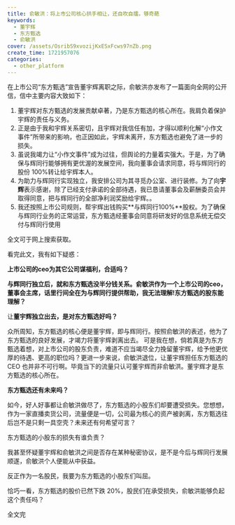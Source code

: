 ```yaml
---
title: 俞敏洪：将上市公司核心拱手相让，还自吹自擂，够奇葩
keywords:
  - 董宇辉
  - 东方甄选
  - 俞敏洪
cover: /assets/OsribS9xvozijKxESxFcws97nZb.png
create_time: 1721957076
categories:
  - other_platform
---
```



在上市公司“东方甄选”宣告董宇辉离职之际，俞敏洪亦发布了一篇面向全网的公开信，信中主要内容大致如下：

1. 董宇辉对东方甄选的发展贡献卓著，乃是东方甄选的核心所在。我肩负着保护宇辉的责任与义务。
2. 正是由于我和宇辉关系密切，且宇辉对我信任有加，才得以顺利化解“小作文事件”所带来的影响，也正因如此，宇辉未离开，东方甄选也避免了进一步的损失。
3. 虽说我竭力让“小作文事件”成为过往，但舆论的力量着实强大。于是，为了确保与辉同行能够拥有更优渥的发展空间，我向董事会请求同意，将与辉同行的股份 100%转让给宇辉本人。
4. 为助力与辉同行实现独立，我安排公司为其寻觅办公室、进行装修。为了向**宇辉**表示感谢，除了已经支付承诺的全部待遇，我已恳请董事会及薪酬委员会并取得同意，把与辉同行的全部净利润奖励给宇辉。。
5. 我还按照上市公司规则，帮宇辉出钱购买**与辉同行100%**股权。为了确保与辉同行业务的正常运营，东方甄选经董事会同意将研发好的信息系统无偿交付与辉同行使用

全文可于网上搜索获取。

看完此文，我有如下疑惑：

**上市公司的ceo为其它公司谋福利，合适吗？**

**与辉同行独立后，就和东方甄选没半分钱关系。俞敏洪作为一个上市公司的ceo，董事会主席，话里行间全在为与辉同行提供帮助，我无法理解!东方甄选的股东能理解？**

让**董宇辉独立出去，是对东方甄选好吗？**

众所周知，东方甄选的核心便是董宇辉，即与辉同行。按照俞敏洪的表述，他为了东方甄选的良好发展，才竭力将董宇辉剥离出去。 可是我在想，倘若真是为东方甄选着想，对上市公司的股东负责，难道不应当竭尽全力挽留董宇辉，给予他更优厚的待遇、更高的职位吗？更进一步来说，俞敏洪退位，让董宇辉担任东方甄选的 CEO 也并非不可行啊。毕竟当下的流量只认可董宇辉而非俞敏洪。董宇辉才是东方甄选的核心所在。

 

**东方甄选还有未来吗？**

如今，好人好事都让俞敏洪做尽了，东方甄选的小股东们却要遭受损失。您想想，作为一家直播卖货公司，流量便是一切，公司最为核心的资产被剥离，东方甄选往后岂不是只剩一具空壳？未来还有何希望可言？

 

 东方甄选的小股东的损失有谁负责？

我甚至怀疑董宇辉和俞敏洪之间是否存在某种秘密协议，是不是今后与辉同行发展顺遂，俞敏洪个人便能从中获益。

反正作为一名股民，我要为东方甄选的小股东们叫屈。

恰巧一看，东方甄选的股价已然下跌 20%，股民们在承受损失，俞敏洪能够负起这个责任吗？

全文完

 

